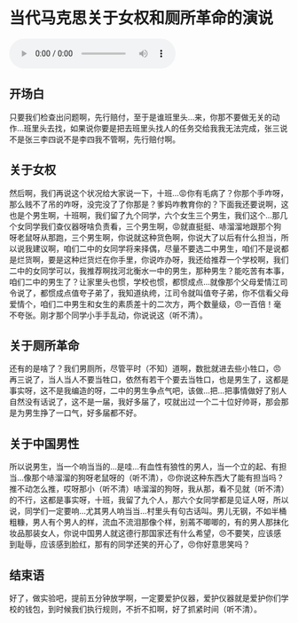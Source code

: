 # 当代马克思关于女权和厕所革命的演说

<audio controls>
    <source :src="$withBase('/audios/当代马克思关于女权和厕所革命的演说.mp3')">
</audio>

## 开场白

只要我们检查出问题啊，先行赔付，至于是谁班里头…来，你那不要做无关的动作…班里头去找，如果说你要是把去班里头找人的任务交给我我无法完成，张三说不是张三李四说不是李四我不管啊，先行赔付啊。

## 关于女权

然后啊，我们再说这个状况给大家说一下，十班…😡你有毛病了？你那个手咋呀，那么贱不了吊的咋呀，没完没了了你那是？爹妈咋教育你的？下面我还要说啊，这也是个男生啊，十班啊，我们留了九个同学，六个女生三个男生，我们这个…那几个女同学我们查仪器呀啥负责看，三个男生啊，😡就直挺挺、哧溜溜地跟那个狗呀老鼠呀从那跑，三个男生啊，你说就这种货色啊，你说大了以后有什么担当，所以说我建议啊，咱们二中的女同学将来择偶，尽量不要选二中男生，咱们不是说都是烂货啊，要是这种烂货烂在你手里，你说咋办呀，我还给推荐一个学校啊，我们二中的女同学可以，我推荐啊找河北衡水一中的男生，那种男生？能吃苦有本事，咱们二中的男生了？让家里头也惯，学校也惯，都惯成点…就像那个父母爱情江司令说了，都惯成点值夸子弟了，我知道纨绔，江司令就叫值夸子弟，你不信看父母爱情个，咱们二中男生和女生的素质差十的二次方，两个数量级，😠一百倍！毫不夸张。刚才那个同学小手手乱动，你说说这（听不清）。

## 关于厕所革命

还有的是啥了？我们男厕所，尽管平时（不知）道啊，数批就进去些小牲口，😠再三说了，当人当人不要当牲口，依然有若干个要去当牲口，也是男生了，这都是事实呀，这不是我编造的呀，二中的男生争点气吧，该做…把…把事情做好了别人自然没有话说了，这不是一届，我好多届了，哎就出过一个二十位好帅哥，那会那是为男生挣了一口气，好多届都不好。

## 关于中国男性

所以说男生，当一个响当当的…是哇…有血性有狼性的男人，当一个立的起、有担当…像那个哧溜溜的狗呀老鼠呀的（听不清），😠你说这种东西大了能有担当吗？推不动怎么推，哎呀那小（听不清）哧溜溜的狗呀，我从那，看不见就（听不清）的不行，这都是事实呀，十班，我留了九个人，那六个女同学都是见证人呀，所以说，同学们一定要响…尤其男人响当当…村里头有句古话叫。男儿无钢，不如半桶粗糠，男人有个男人的样，流血不流泪那像个样，别蔫不唧唧的，有的男人那抹化妆品那装女人，你说中国男人就这德行那国家还有什么希望，😠不要笑，应该感到耻辱，应该感到脸红，那有的同学还笑的开心了，😠你好意思笑吗？

## 结束语

好了，做实验吧，提前五分钟放学啊，一定要爱护仪器，爱护仪器就是爱护你们学校的钱包，到时候我们执行规则，不折不扣啊，好了抓紧时间（听不清）。